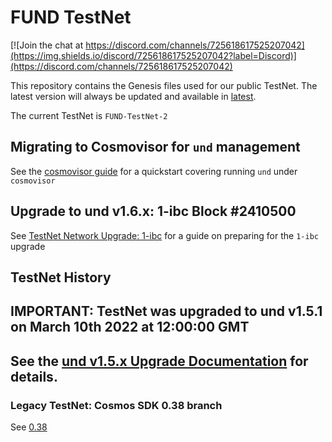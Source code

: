 # FUND TestNet

[![Join the chat at https://discord.com/channels/725618617525207042](https://img.shields.io/discord/725618617525207042?label=Discord)](https://discord.com/channels/725618617525207042)

This repository contains the Genesis files used for our public TestNet. The latest version will always be 
updated and available in [latest](https://github.com/unification-com/testnet/tree/master/latest).  

The current TestNet is `FUND-TestNet-2`

## Migrating to Cosmovisor for `und` management

See the [cosmovisor guide](cosmovisor.md) for a quickstart covering running `und` under `cosmovisor`

## Upgrade to und v1.6.x: 1-ibc Block #2410500

See [TestNet Network Upgrade: 1-ibc](1-ibc_upgrade.md) for a guide on preparing for the `1-ibc` upgrade

## TestNet History

## IMPORTANT: TestNet was upgraded to und v1.5.1 on March 10th 2022 at 12:00:00 GMT
## See the [und v1.5.x Upgrade Documentation](legacy/0.42/042_upgrade.md) for details.

### Legacy TestNet: Cosmos SDK 0.38 branch

See [0.38](legacy/0.38/README.md)
